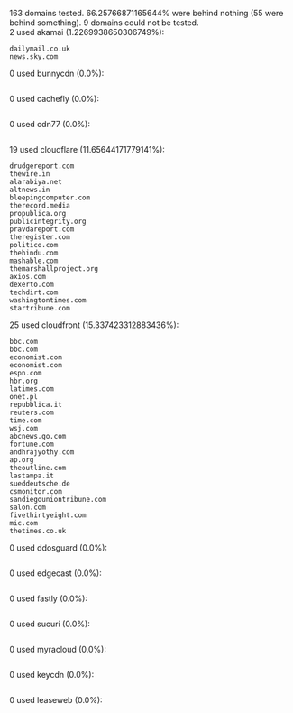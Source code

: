 163 domains tested. 66.25766871165644% were behind nothing (55 were behind something). 9 domains could not be tested.<br>
2 used akamai (1.2269938650306749%):
```
dailymail.co.uk
news.sky.com
```

0 used bunnycdn (0.0%):
```

```

0 used cachefly (0.0%):
```

```

0 used cdn77 (0.0%):
```

```

19 used cloudflare (11.65644171779141%):
```
drudgereport.com
thewire.in
alarabiya.net
altnews.in
bleepingcomputer.com
therecord.media
propublica.org
publicintegrity.org
pravdareport.com
theregister.com
politico.com
thehindu.com
mashable.com
themarshallproject.org
axios.com
dexerto.com
techdirt.com
washingtontimes.com
startribune.com
```

25 used cloudfront (15.337423312883436%):
```
bbc.com
bbc.com
economist.com
economist.com
espn.com
hbr.org
latimes.com
onet.pl
repubblica.it
reuters.com
time.com
wsj.com
abcnews.go.com
fortune.com
andhrajyothy.com
ap.org
theoutline.com
lastampa.it
sueddeutsche.de
csmonitor.com
sandiegouniontribune.com
salon.com
fivethirtyeight.com
mic.com
thetimes.co.uk
```

0 used ddosguard (0.0%):
```

```

0 used edgecast (0.0%):
```

```

0 used fastly (0.0%):
```

```

0 used sucuri (0.0%):
```

```

0 used myracloud (0.0%):
```

```

0 used keycdn (0.0%):
```

```

0 used leaseweb (0.0%):
```

```
